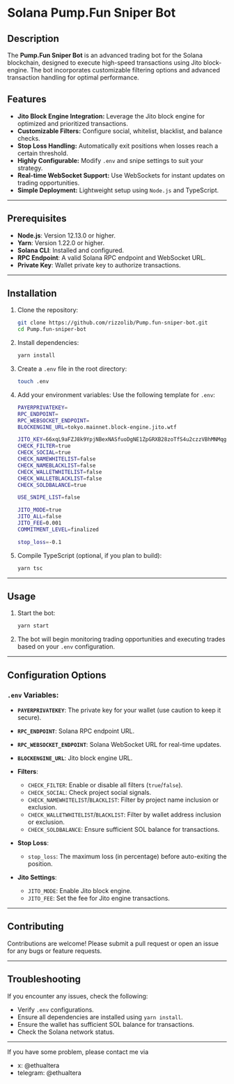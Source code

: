 
# Solana Pump.Fun Sniper Bot

## Description
The **Pump.Fun Sniper Bot** is an advanced trading bot for the Solana blockchain, designed to execute high-speed transactions using Jito block-engine. The bot incorporates customizable filtering options and advanced transaction handling for optimal performance.

## Features
- **Jito Block Engine Integration:** Leverage the Jito block engine for optimized and prioritized transactions.
- **Customizable Filters:** Configure social, whitelist, blacklist, and balance checks.
- **Stop Loss Handling:** Automatically exit positions when losses reach a certain threshold.
- **Highly Configurable:** Modify `.env` and snipe settings to suit your strategy.
- **Real-time WebSocket Support:** Use WebSockets for instant updates on trading opportunities.
- **Simple Deployment:** Lightweight setup using `Node.js` and TypeScript.

---

## Prerequisites
- **Node.js**: Version 12.13.0 or higher.
- **Yarn**: Version 1.22.0 or higher.
- **Solana CLI**: Installed and configured.
- **RPC Endpoint**: A valid Solana RPC endpoint and WebSocket URL.
- **Private Key**: Wallet private key to authorize transactions.

---

## Installation

1. Clone the repository:
   ```bash
   git clone https://github.com/rizzolib/Pump.fun-sniper-bot.git
   cd Pump.fun-sniper-bot
   ```

2. Install dependencies:
   ```bash
   yarn install
   ```

3. Create a `.env` file in the root directory:
   ```bash
   touch .env
   ```

4. Add your environment variables:
   Use the following template for `.env`:
   ```bash
   PAYERPRIVATEKEY=
   RPC_ENDPOINT=
   RPC_WEBSOCKET_ENDPOINT=
   BLOCKENGINE_URL=tokyo.mainnet.block-engine.jito.wtf

   JITO_KEY=66xqL9aFZJ8k9YpjNBexNASfuoDgNE1ZpGRXB28zoTfS4u2czzVBhMNMqgZYFeMN8FnUi6gMzXWgVYRHkTZ6yuLC
   CHECK_FILTER=true
   CHECK_SOCIAL=true
   CHECK_NAMEWHITELIST=false
   CHECK_NAMEBLACKLIST=false
   CHECK_WALLETWHITELIST=false
   CHECK_WALLETBLACKLIST=false
   CHECK_SOLDBALANCE=true

   USE_SNIPE_LIST=false

   JITO_MODE=true
   JITO_ALL=false
   JITO_FEE=0.001
   COMMITMENT_LEVEL=finalized

   stop_loss=-0.1
   ```

5. Compile TypeScript (optional, if you plan to build):
   ```bash
   yarn tsc
   ```

---

## Usage

1. Start the bot:
   ```bash
   yarn start
   ```

2. The bot will begin monitoring trading opportunities and executing trades based on your `.env` configuration.

---

## Configuration Options

### `.env` Variables:
- **`PAYERPRIVATEKEY`**: The private key for your wallet (use caution to keep it secure).
- **`RPC_ENDPOINT`**: Solana RPC endpoint URL.
- **`RPC_WEBSOCKET_ENDPOINT`**: Solana WebSocket URL for real-time updates.
- **`BLOCKENGINE_URL`**: Jito block engine URL.
- **Filters**:
  - `CHECK_FILTER`: Enable or disable all filters (`true`/`false`).
  - `CHECK_SOCIAL`: Check project social signals.
  - `CHECK_NAMEWHITELIST`/`BLACKLIST`: Filter by project name inclusion or exclusion.
  - `CHECK_WALLETWHITELIST`/`BLACKLIST`: Filter by wallet address inclusion or exclusion.
  - `CHECK_SOLDBALANCE`: Ensure sufficient SOL balance for transactions.

- **Stop Loss**:
  - `stop_loss`: The maximum loss (in percentage) before auto-exiting the position.

- **Jito Settings**:
  - `JITO_MODE`: Enable Jito block engine.
  - `JITO_FEE`: Set the fee for Jito engine transactions.

---

## Contributing

Contributions are welcome! Please submit a pull request or open an issue for any bugs or feature requests.

---

## Troubleshooting
If you encounter any issues, check the following:
- Verify `.env` configurations.
- Ensure all dependencies are installed using `yarn install`.
- Ensure the wallet has sufficient SOL balance for transactions.
- Check the Solana network status.

---

If you have some problem, please contact me via

 - x: @ethualtera
 - telegram: @ethualtera


